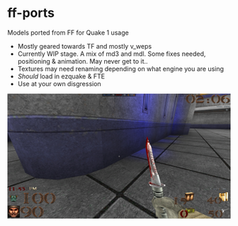 # ff-ports
Models ported from FF for Quake 1 usage  
* Mostly geared towards TF and mostly v_weps
* Currently WIP stage. A mix of md3 and mdl. Some fixes needed, positioning & animation. May never get to it..  
* Textures may need renaming depending on what engine you are using  
* *Should* load in ezquake & FTE
* Use at your own disgression  

![Knife](/screenshots/ezquake-knife-bloody.jpg?raw=true&s=100 "Knife")

